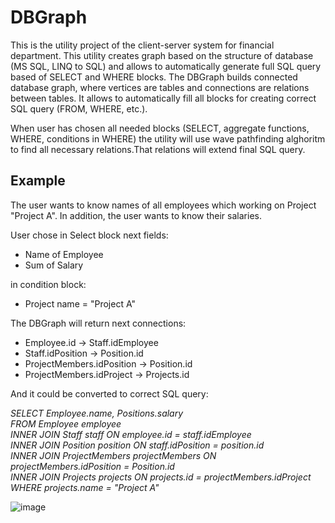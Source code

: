# DBGraph

This is the utility project of the client-server system for financial department. 
This utility creates graph based on the structure of database (MS SQL, LINQ to SQL) and allows to automatically generate full SQL query based of SELECT and WHERE blocks. The DBGraph builds connected database graph, where vertices are tables and connections are relations between tables. It allows to automatically fill all blocks for creating correct SQL query (FROM, WHERE, etc.).

When user has chosen all needed blocks (SELECT, aggregate functions, WHERE, conditions in WHERE) the utility will use wave pathfinding alghoritm to find all necessary relations.That relations will extend final SQL query.

<h2>Example</h2> 
The user wants to know names of all employees which working on Project "Project A". In addition, the user wants to know their salaries.

User chose in Select block next fields:
- Name of Employee
- Sum of Salary

in condition block:
- Project name = "Project A"

The DBGraph will return next connections:

- Employee.id -> Staff.idEmployee
- Staff.idPosition -> Position.id
- ProjectMembers.idPosition -> Position.id
- ProjectMembers.idProject -> Projects.id

And it could be converted to correct SQL query:

<i>SELECT Employee.name, Positions.salary<br/>
FROM Employee employee<br/>
INNER JOIN Staff staff ON employee.id = staff.idEmployee<br/>
INNER JOIN Position position ON staff.idPosition = position.id<br/>
INNER JOIN ProjectMembers projectMembers ON projectMembers.idPosition = Position.id<br/>
INNER JOIN Projects projects ON projects.id = projectMembers.idProject<br/>
WHERE projects.name = "Project A"<br/></i>


![image](http://support.anisoprint.com/wp-content/uploads/img/2019-11-09_16-49-59.jpg)
